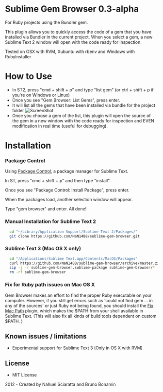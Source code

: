 # Sublime Gem Browser 0.3-alpha

For Ruby projects using the Bundler gem.

This plugin allows you to quickly access the code of a gem that you have installed via Bundler in the current project. When you select a gem, a new Sublime Text 2 window will open with the code ready for inspection.

Tested on OSX with RVM, Xubuntu with rbenv and Windows with RubyInstaller
# How to Use
* In ST2, press "cmd + shift + p" and type "list gem" (or ctrl + shift + p if you're on Windows or Linux)
* Once you see "Gem Browser: List Gems", press enter.
* It will list all the gems that have been installed via bundle for the project folder 
  ![ScreenShot](https://dl.dropbox.com/u/1252099/semi-permanent/gembrowser.png)
* Once you choose a gem of the list, this plugin will open the source of the gem in a new window with the code ready for inspection and EVEN modification in real time (useful for debugging).

# Installation

### Package Control
Using [Package Control](http://wbond.net/sublime_packages/package_control), a
package manager for Sublime Text.

In ST, press "cmd + shift + p" and then type "install".

Once you see "Package Control: Install Package", press enter.

When the packages load, another selection window will appear.

Type "gem browser" and enter. All done!

### Manual Installation for Sublime Text 2

```bash
  cd "~/Library/Application Support/Sublime Text 2/Packages/"
  git clone https://github.com/NaN1488/sublime-gem-browser.git
```

### Sublime Text 3 (Mac OS X only)
```bash
  cd "/Applications/Sublime Text.app/Contents/MacOS/Packages"
  curl https://github.com/NaN1488/sublime-gem-browser/archive/master.zip -o sublime-gem-browser.sublime-package
  zip -j -r sublime-gem-browser.sublime-package sublime-gem-browser/*
  rm -rf sublime-gem-browser
```

### Fix for Ruby path issues on Mac OS X

Gem Browser makes an effort to find the proper Ruby executable on your computer. However, if you still get errors such as 'could not find gem ... in any of the sources' or just Ruby not being found, you should install the [Fix Mac Path](https://github.com/int3h/SublimeFixMacPath) plugin, which makes the $PATH from your shell available in Sublime Text. (This will also fix all kinds of build tools dependent on custom $PATH.
)

## Known issues / limitations
* Experimental support for Sublime Text 3 (Only in OS X with RVM)

## License
* MIT License

2012 - Created by Nahuel Sciaratta and Bruno Bonamin
